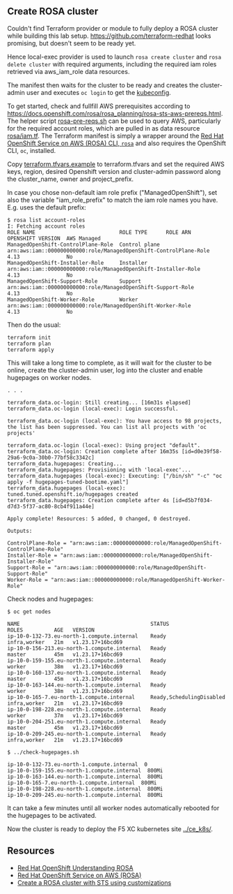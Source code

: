 
## Create ROSA cluster

Couldn't find Terraform provider or module to fully deploy a ROSA cluster while building this
lab setup. https://github.com/terraform-redhat looks promising, but doesn't seem to be ready yet.

Hence local-exec provider is used to launch `rosa create cluster` and `rosa delete cluster` with
required arguments, including the required iam roles retrieved via aws_iam_role data resources.

The manifest then waits for the cluster to be ready and creates the cluster-admin user and executes
`oc login` to get the [kubeconfig](~/.kube/config). 

To get started, check and fullfill AWS prerequisites according to 
https://docs.openshift.com/rosa/rosa_planning/rosa-sts-aws-prereqs.html.
The helper script [rosa-pre-reqs.sh](../rosa-pre-reqs.sh) can be used to query AWS, particularly for the required
account roles, which are pulled in as data resource [rosa/iam.tf](rosa/iam.tf). The Terraform manifest is simply 
a wrapper around the 
[Red Hat OpenShift Service on AWS (ROSA) CLI, `rosa`](https://docs.openshift.com/rosa/rosa_install_access_delete_clusters/rosa_getting_started_iam/rosa-installing-rosa.html) and also requires the OpenShift CLI, `oc`, installed.

Copy [terraform.tfvars.example](terraform.tfvars.example) to terraform.tfvars and set the required AWS keys, region,
desired Openshift version and cluster-admin password along the cluster_name, owner and project_prefix.

In case you chose non-default iam role prefix ("ManagedOpenShift"), set also the variable "iam_role_prefix" to match
the iam role names you have. E.g. uses the default prefix:

```
$ rosa list account-roles
I: Fetching account roles
ROLE NAME                           ROLE TYPE      ROLE ARN                                                           OPENSHIFT VERSION  AWS Managed
ManagedOpenShift-ControlPlane-Role  Control plane  arn:aws:iam::000000000000:role/ManagedOpenShift-ControlPlane-Role  4.13               No
ManagedOpenShift-Installer-Role     Installer      arn:aws:iam::000000000000:role/ManagedOpenShift-Installer-Role     4.13               No
ManagedOpenShift-Support-Role       Support        arn:aws:iam::000000000000:role/ManagedOpenShift-Support-Role       4.13               No
ManagedOpenShift-Worker-Role        Worker         arn:aws:iam::000000000000:role/ManagedOpenShift-Worker-Role        4.13               No
```

Then do the usual:

```
terraform init
terraform plan
terraform apply
```

This will take a long time to complete, as it will wait for the cluster to be online, create the cluster-admin
user, log into the cluster and enable hugepages on worker nodes.


```
. . . 

terraform_data.oc-login: Still creating... [16m31s elapsed]
terraform_data.oc-login (local-exec): Login successful.

terraform_data.oc-login (local-exec): You have access to 98 projects, the list has been suppressed. You can list all projects with 'oc projects'

terraform_data.oc-login (local-exec): Using project "default".
terraform_data.oc-login: Creation complete after 16m35s [id=d0e39f58-29a6-9c0a-30b0-77bf58c3342c]
terraform_data.hugepages: Creating...
terraform_data.hugepages: Provisioning with 'local-exec'...
terraform_data.hugepages (local-exec): Executing: ["/bin/sh" "-c" "oc apply -f hugepages-tuned-bootime.yaml"]
terraform_data.hugepages (local-exec): tuned.tuned.openshift.io/hugepages created
terraform_data.hugepages: Creation complete after 4s [id=d5b7f034-d7d3-5f37-ac80-8cb4f911a44e]

Apply complete! Resources: 5 added, 0 changed, 0 destroyed.

Outputs:

ControlPlane-Role = "arn:aws:iam::000000000000:role/ManagedOpenShift-ControlPlane-Role"
Installer-Role = "arn:aws:iam::000000000000:role/ManagedOpenShift-Installer-Role"
Support-Role = "arn:aws:iam::000000000000:role/ManagedOpenShift-Support-Role"
Worker-Role = "arn:aws:iam::000000000000:role/ManagedOpenShift-Worker-Role"
```

Check nodes and hugepages:

```
$ oc get nodes

NAME                                          STATUS                     ROLES          AGE   VERSION
ip-10-0-132-73.eu-north-1.compute.internal    Ready                      infra,worker   21m   v1.23.17+16bcd69
ip-10-0-156-213.eu-north-1.compute.internal   Ready                      master         45m   v1.23.17+16bcd69
ip-10-0-159-155.eu-north-1.compute.internal   Ready                      worker         38m   v1.23.17+16bcd69
ip-10-0-160-137.eu-north-1.compute.internal   Ready                      master         45m   v1.23.17+16bcd69
ip-10-0-163-144.eu-north-1.compute.internal   Ready                      worker         38m   v1.23.17+16bcd69
ip-10-0-165-7.eu-north-1.compute.internal     Ready,SchedulingDisabled   infra,worker   21m   v1.23.17+16bcd69
ip-10-0-198-228.eu-north-1.compute.internal   Ready                      worker         37m   v1.23.17+16bcd69
ip-10-0-204-251.eu-north-1.compute.internal   Ready                      master         45m   v1.23.17+16bcd69
ip-10-0-209-245.eu-north-1.compute.internal   Ready                      infra,worker   21m   v1.23.17+16bcd69
```

```
$ ../check-hugepages.sh

ip-10-0-132-73.eu-north-1.compute.internal  0
ip-10-0-159-155.eu-north-1.compute.internal  800Mi
ip-10-0-163-144.eu-north-1.compute.internal  800Mi
ip-10-0-165-7.eu-north-1.compute.internal  800Mi
ip-10-0-198-228.eu-north-1.compute.internal  800Mi
ip-10-0-209-245.eu-north-1.compute.internal  800Mi
```

It can take a few minutes until all worker nodes automatically rebooted for the hugepages to be activated.


Now the cluster is ready to deploy the F5 XC kubernetes site [../ce_k8s/](../ce_k8s/).




## Resources

- [Red Hat OpenShift Understanding ROSA](https://docs.openshift.com/rosa/rosa_architecture/rosa-understanding.html)
- [Red Hat OpenShift Service on AWS (ROSA)](https://aws.amazon.com/rosa/)
- [Create a ROSA cluster with STS using customizations](https://docs.openshift.com/rosa/rosa_install_access_delete_clusters/rosa-sts-creating-a-cluster-with-customizations.html)
